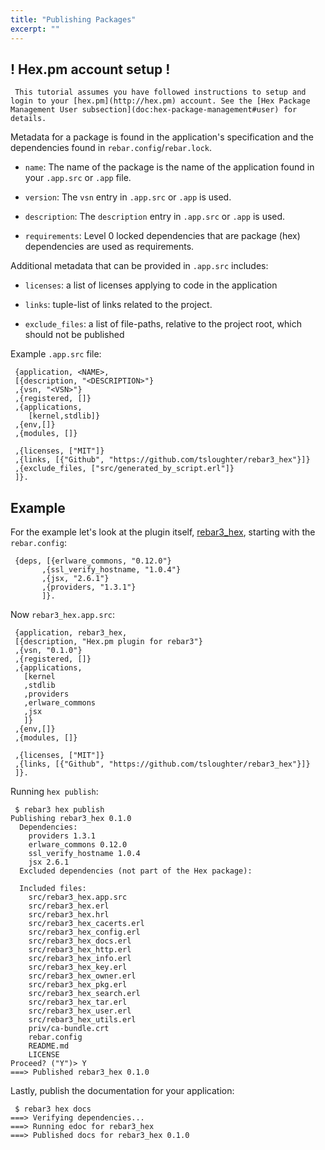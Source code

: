 ```yaml
---
title: "Publishing Packages"
excerpt: ""
---
```

## ! Hex.pm account setup !

	 This tutorial assumes you have followed instructions to setup and login to your [hex.pm](http://hex.pm) account. See the [Hex Package Management User subsection](doc:hex-package-management#user) for details. 

Metadata for a package is found in the application's specification and the dependencies found in `rebar.config`/`rebar.lock`.



* `name`: The name of the package is the name of the application found in your `.app.src` or `.app` file.

* `version`: The `vsn` entry in `.app.src` or `.app` is used.

* `description`: The `description` entry in `.app.src` or `.app` is used.

* `requirements`: Level 0 locked dependencies that are package (hex) dependencies are used as requirements.



Additional metadata that can be provided in `.app.src` includes:

- `licenses`: a list of licenses applying to code in the application

- `links`: tuple-list of links related to the project.

- `exclude_files`: a list of file-paths, relative to the project root, which should not be published



Example `.app.src` file:

	 {application, <NAME>,
	 [{description, "<DESCRIPTION>"}
	 ,{vsn, "<VSN>"}
	 ,{registered, []}
	 ,{applications,
	    [kernel,stdlib]}
	 ,{env,[]}
	 ,{modules, []}
	   
	 ,{licenses, ["MIT"]}
	 ,{links, [{"Github", "https://github.com/tsloughter/rebar3_hex"}]}
	 ,{exclude_files, ["src/generated_by_script.erl"]}
	 ]}.
	 


## Example

For the example let's look at the plugin itself, [rebar3_hex](https://github.com/tsloughter/rebar3_hex), starting with the `rebar.config`:

	 {deps, [{erlware_commons, "0.12.0"}
	       ,{ssl_verify_hostname, "1.0.4"}
	       ,{jsx, "2.6.1"}
	       ,{providers, "1.3.1"}
	       ]}. 
Now `rebar3_hex.app.src`:

	 {application, rebar3_hex,
	 [{description, "Hex.pm plugin for rebar3"}
	 ,{vsn, "0.1.0"}
	 ,{registered, []}
	 ,{applications,
	   [kernel
	   ,stdlib
	   ,providers
	   ,erlware_commons
	   ,jsx
	   ]}
	 ,{env,[]}
	 ,{modules, []}
	 
	 ,{licenses, ["MIT"]}
	 ,{links, [{"Github", "https://github.com/tsloughter/rebar3_hex"}]}
	 ]}.
	 
Running `hex publish`:

	 $ rebar3 hex publish
	Publishing rebar3_hex 0.1.0
	  Dependencies:
	    providers 1.3.1
	    erlware_commons 0.12.0
	    ssl_verify_hostname 1.0.4
	    jsx 2.6.1
	  Excluded dependencies (not part of the Hex package):
	    
	  Included files:
	    src/rebar3_hex.app.src
	    src/rebar3_hex.erl
	    src/rebar3_hex.hrl
	    src/rebar3_hex_cacerts.erl
	    src/rebar3_hex_config.erl
	    src/rebar3_hex_docs.erl
	    src/rebar3_hex_http.erl
	    src/rebar3_hex_info.erl
	    src/rebar3_hex_key.erl
	    src/rebar3_hex_owner.erl
	    src/rebar3_hex_pkg.erl
	    src/rebar3_hex_search.erl
	    src/rebar3_hex_tar.erl
	    src/rebar3_hex_user.erl
	    src/rebar3_hex_utils.erl
	    priv/ca-bundle.crt
	    rebar.config
	    README.md
	    LICENSE
	Proceed? ("Y")> Y
	===> Published rebar3_hex 0.1.0
	 
Lastly, publish the documentation for your application:

	 $ rebar3 hex docs                  
	===> Verifying dependencies...
	===> Running edoc for rebar3_hex
	===> Published docs for rebar3_hex 0.1.0 
